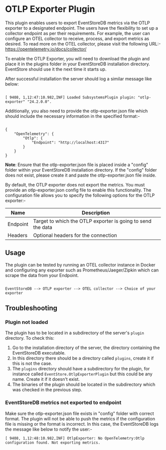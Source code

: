 # OTLP Exporter Plugin
This plugin enables users to export EventStoreDB metrics via the OTLP exporter to a designated endpoint. The users have the flexibility to set up a collector endpoint as per their requirements. For example, the user can configure an OTEL collector to receive, process, and export metrics as desired.
To read more on the OTEL collector, please visit the following URL:-
https://opentelemetry.io/docs/collector/

To enable the OTLP Exporter, you will need to download the plugin and place it in the plugins folder in your EventStoreDB installation directory. EventStore should use it the next time it starts up.

After successful installation the server should log a similar message like below:
```

[ 9408, 1,12:47:10.982,INF] Loaded SubsystemsPlugin plugin: "otlp-exporter" "24.2.0.0".
```

Additionally, you also need to provide the otlp-exporter.json file which should include the necessary information in the specified format:-
```

{
	"OpenTelemetry": {
		"Otlp": {
			"Endpoint": "http://localhost:4317"
		}
	}
}
```

**Note**: Ensure that the otlp-exporter.json file is placed inside a "config" folder within your EventStoreDB installation directory. If the "config" folder does not exist, please create it and paste the otlp-exporter.json file inside.

By default, the OTLP exporter does not export the metrics. You must provide an otlp-exporter.json config file to enable this functionality. The configuration file allows you to specify the following options for the OTLP exporter:-

| Name     | Description                                                 |
|----------|-------------------------------------------------------------|
| Endpoint | Target to which the OTLP exporter is going to send the data |
| Headers  | Optional headers for the connection                         |


## Usage
The plugin can be tested by running an OTEL collector instance in Docker and configuring any exporter such as Prometheus/Jaeger/Zipkin which can scrape the data from your Endpoint.
```

EventStoreDB --> OTLP exporter --> OTEL collector --> Choice of your exporter
```

## Troubleshooting

### Plugin not loaded
The plugin has to be located in a subdirectory of the server's `plugin` directory.
To check this:
1. Go to the installation directory of the server, the directory containing the EventStoreDB executable.
2. In this directory there should be a directory called `plugins`, create it if this is not the case.
3. The `plugins` directory should have a subdirectory for the plugin, for instance called `EventStore.OtlpExporterPlugin` but this could be any name. Create it if it doesn't exist.
4. The binaries of the plugin should be located in the subdirectory which was checked in the previous step.

### EventStoreDB metrics not exported to endpoint
Make sure the otlp-exporter.json file exists in "config" folder with correct format. The plugin will not be able to push the metrics if the configuration file is missing or the format is incorrect. In this case, the EventStoreDB logs the message like below to notify the user:-
```
[ 9408, 1,12:48:10.982,INF] OtlpExporter: No OpenTelemetry:Otlp configuration found. Not exporting metrics.
```
